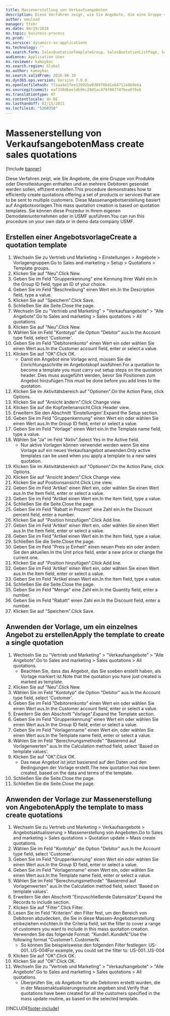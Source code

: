 ```yaml
---
title: Massenerstellung von Verkaufsangeboten
description: Diese Verfahren zeigt, wie Sie Angebote, die eine Gruppe von Produkte oder Dienstleistungen enthalten und an mehrere Debitoren gesendet werden sollen, effizient erstellen.
author: omulvad
manager: tfehr
ms.date: 08/29/2018
ms.topic: business-process
ms.prod: ''
ms.service: dynamics-ax-applications
ms.technology: ''
ms.search.form: SalesQuotationTemplateGroup, SalesQuotationListPage, SalesCreateQuotation, SalesQuotationTable, SysQueryForm, SalesQuickQuote
audience: Application User
ms.reviewer: kamaybac
ms.search.region: Global
ms.author: kamaybac
ms.search.validFrom: 2016-06-30
ms.dyn365.ops.version: Version 7.0.0
ms.openlocfilehash: f7aaa4e1fee12092be0389f0641e64712e869e6a
ms.sourcegitcommit: eaf330dbee1db96c20d5ac479f007747bea079eb
ms.translationtype: HT
ms.contentlocale: de-DE
ms.lasthandoff: 02/15/2021
ms.locfileid: "5260358"
---
```

# <a name="mass-create-sales-quotations"></a><span data-ttu-id="4ad8c-103">Massenerstellung von Verkaufsangeboten</span><span class="sxs-lookup"><span data-stu-id="4ad8c-103">Mass create sales quotations</span></span>

[!include [banner](../../includes/banner.md)]

<span data-ttu-id="4ad8c-104">Diese Verfahren zeigt, wie Sie Angebote, die eine Gruppe von Produkte oder Dienstleistungen enthalten und an mehrere Debitoren gesendet werden sollen, effizient erstellen.</span><span class="sxs-lookup"><span data-stu-id="4ad8c-104">This procedure demonstrates how to efficiently create quotations offering a set of products or services that are to be sent to multiple customers.</span></span> <span data-ttu-id="4ad8c-105">Diese Massenangebotserstellung basiert auf Angebotsvorlagen.</span><span class="sxs-lookup"><span data-stu-id="4ad8c-105">This mass quotation creation is based on quotation templates.</span></span> <span data-ttu-id="4ad8c-106">Sie können diese Prozedur in Ihrem eigenen Demodatenunternehmen oder in USMF ausführen.</span><span class="sxs-lookup"><span data-stu-id="4ad8c-106">You can run this procedure on your own data or in demo data company USMF.</span></span>


## <a name="create-a-quotation-template"></a><span data-ttu-id="4ad8c-107">Erstellen einer Angebotsvorlage</span><span class="sxs-lookup"><span data-stu-id="4ad8c-107">Create a quotation template</span></span>
1. <span data-ttu-id="4ad8c-108">Wechseln Sie zu Vertrieb und Marketing > Einstellungen > Angebote > Vorlagengruppen.</span><span class="sxs-lookup"><span data-stu-id="4ad8c-108">Go to Sales and marketing > Setup > Quotations > Template groups.</span></span>
2. <span data-ttu-id="4ad8c-109">Klicken Sie auf "Neu".</span><span class="sxs-lookup"><span data-stu-id="4ad8c-109">Click New.</span></span>
3. <span data-ttu-id="4ad8c-110">Geben Sie im Feld "Gruppenkennung" eine Kennung Ihrer Wahl ein.</span><span class="sxs-lookup"><span data-stu-id="4ad8c-110">In the Group ID field, type an ID of your choice.</span></span>
4. <span data-ttu-id="4ad8c-111">Geben Sie im Feld "Beschreibung" einen Wert ein.</span><span class="sxs-lookup"><span data-stu-id="4ad8c-111">In the Description field, type a value.</span></span>
5. <span data-ttu-id="4ad8c-112">Klicken Sie auf "Speichern".</span><span class="sxs-lookup"><span data-stu-id="4ad8c-112">Click Save.</span></span>
6. <span data-ttu-id="4ad8c-113">Schließen Sie die Seite.</span><span class="sxs-lookup"><span data-stu-id="4ad8c-113">Close the page.</span></span>
7. <span data-ttu-id="4ad8c-114">Wechseln Sie zu "Vertrieb und Marketing" > "Verkaufsangebote" > "Alle Angebote".</span><span class="sxs-lookup"><span data-stu-id="4ad8c-114">Go to Sales and marketing > Sales quotations > All quotations.</span></span>
8. <span data-ttu-id="4ad8c-115">Klicken Sie auf "Neu".</span><span class="sxs-lookup"><span data-stu-id="4ad8c-115">Click New.</span></span>
9. <span data-ttu-id="4ad8c-116">Wählen Sie im Feld "Kontotyp" die Option "Debitor" aus.</span><span class="sxs-lookup"><span data-stu-id="4ad8c-116">In the Account type field, select 'Customer'.</span></span>
10. <span data-ttu-id="4ad8c-117">Geben Sie im Feld "Debitorenkonto" einen Wert ein oder wählen Sie einen Wert aus.</span><span class="sxs-lookup"><span data-stu-id="4ad8c-117">In the Customer account field, enter or select a value.</span></span>
11. <span data-ttu-id="4ad8c-118">Klicken Sie auf "OK".</span><span class="sxs-lookup"><span data-stu-id="4ad8c-118">Click OK.</span></span>
    * <span data-ttu-id="4ad8c-119">Damit ein Angebot eine Vorlage wird, müssen Sie die Einrichtungsschritte im Angebotskopf ausführen.</span><span class="sxs-lookup"><span data-stu-id="4ad8c-119">For a quotation to become a template you must carry out  setup steps on the quotation header.</span></span> <span data-ttu-id="4ad8c-120">Dies muss ausgeführt werden, bevor Sie Positionen zum Angebot hinzufügen.</span><span class="sxs-lookup"><span data-stu-id="4ad8c-120">This must be done before you add lines to the quotation.</span></span>   
12. <span data-ttu-id="4ad8c-121">Klicken Sie im Aktivitätsbereich auf "Optionen".</span><span class="sxs-lookup"><span data-stu-id="4ad8c-121">On the Action Pane, click Options.</span></span>
13. <span data-ttu-id="4ad8c-122">Klicken Sie auf "Ansicht ändern".</span><span class="sxs-lookup"><span data-stu-id="4ad8c-122">Click Change view.</span></span>
14. <span data-ttu-id="4ad8c-123">Klicken Sie auf die Kopfzeilenansicht.</span><span class="sxs-lookup"><span data-stu-id="4ad8c-123">Click Header view.</span></span>
15. <span data-ttu-id="4ad8c-124">Erweitern Sie den Abschnitt 'Einstellungen'.</span><span class="sxs-lookup"><span data-stu-id="4ad8c-124">Expand the Setup section.</span></span>
16. <span data-ttu-id="4ad8c-125">Geben Sie im Feld "Gruppenkennung" einen Wert ein oder wählen Sie einen Wert aus.</span><span class="sxs-lookup"><span data-stu-id="4ad8c-125">In the Group ID field, enter or select a value.</span></span>
17. <span data-ttu-id="4ad8c-126">Geben Sie im Feld "Vorlage" einen Wert ein.</span><span class="sxs-lookup"><span data-stu-id="4ad8c-126">In the Template name field, type a value.</span></span>
18. <span data-ttu-id="4ad8c-127">Wählen Sie "Ja" im Feld "Aktiv".</span><span class="sxs-lookup"><span data-stu-id="4ad8c-127">Select Yes in the Active field.</span></span>
    * <span data-ttu-id="4ad8c-128">Nur aktive Vorlagen können verwendet werden wenn Sie eine Vorlage auf ein neues Verkaufsangebot anwenden.</span><span class="sxs-lookup"><span data-stu-id="4ad8c-128">Only active templates can be used when you apply a template to a new sales quotation.</span></span>  
19. <span data-ttu-id="4ad8c-129">Klicken Sie im Aktivitätsbereich auf "Optionen".</span><span class="sxs-lookup"><span data-stu-id="4ad8c-129">On the Action Pane, click Options.</span></span>
20. <span data-ttu-id="4ad8c-130">Klicken Sie auf "Ansicht ändern".</span><span class="sxs-lookup"><span data-stu-id="4ad8c-130">Click Change view.</span></span>
21. <span data-ttu-id="4ad8c-131">Klicken Sie auf Positionsansicht.</span><span class="sxs-lookup"><span data-stu-id="4ad8c-131">Click Line view.</span></span>
22. <span data-ttu-id="4ad8c-132">Geben Sie im Feld 'Artikel' einen Wert ein, oder wählen Sie einen Wert aus.</span><span class="sxs-lookup"><span data-stu-id="4ad8c-132">In the Item field, enter or select a value.</span></span>
23. <span data-ttu-id="4ad8c-133">Geben Sie im Feld "Artikel einen Wert ein.</span><span class="sxs-lookup"><span data-stu-id="4ad8c-133">In the Item field, type a value.</span></span>
24. <span data-ttu-id="4ad8c-134">Schließen Sie die Seite.</span><span class="sxs-lookup"><span data-stu-id="4ad8c-134">Close the page.</span></span>
25. <span data-ttu-id="4ad8c-135">Geben Sie im Feld "Rabatt in Prozent" eine Zahl ein.</span><span class="sxs-lookup"><span data-stu-id="4ad8c-135">In the Discount percent field, enter a number.</span></span>
26. <span data-ttu-id="4ad8c-136">Klicken Sie auf "Position hinzufügen".</span><span class="sxs-lookup"><span data-stu-id="4ad8c-136">Click Add line.</span></span>
27. <span data-ttu-id="4ad8c-137">Geben Sie im Feld 'Artikel' einen Wert ein, oder wählen Sie einen Wert aus.</span><span class="sxs-lookup"><span data-stu-id="4ad8c-137">In the Item field, enter or select a value.</span></span>
28. <span data-ttu-id="4ad8c-138">Geben Sie im Feld "Artikel einen Wert ein.</span><span class="sxs-lookup"><span data-stu-id="4ad8c-138">In the Item field, type a value.</span></span>
29. <span data-ttu-id="4ad8c-139">Schließen Sie die Seite.</span><span class="sxs-lookup"><span data-stu-id="4ad8c-139">Close the page.</span></span>
30. <span data-ttu-id="4ad8c-140">Geben Sie im Feld "Preis je Einheit" einen neuen Preis ein oder ändern Sie den aktuellen.</span><span class="sxs-lookup"><span data-stu-id="4ad8c-140">In the Unit price field, enter a new price or change the current one.</span></span>
31. <span data-ttu-id="4ad8c-141">Klicken Sie auf "Position hinzufügen".</span><span class="sxs-lookup"><span data-stu-id="4ad8c-141">Click Add line.</span></span>
32. <span data-ttu-id="4ad8c-142">Geben Sie im Feld 'Artikel' einen Wert ein, oder wählen Sie einen Wert aus.</span><span class="sxs-lookup"><span data-stu-id="4ad8c-142">In the Item field, enter or select a value.</span></span>
33. <span data-ttu-id="4ad8c-143">Geben Sie im Feld "Artikel einen Wert ein.</span><span class="sxs-lookup"><span data-stu-id="4ad8c-143">In the Item field, type a value.</span></span>
34. <span data-ttu-id="4ad8c-144">Schließen Sie die Seite.</span><span class="sxs-lookup"><span data-stu-id="4ad8c-144">Close the page.</span></span>
35. <span data-ttu-id="4ad8c-145">Geben Sie im Feld "Menge" eine Zahl ein.</span><span class="sxs-lookup"><span data-stu-id="4ad8c-145">In the Quantity field, enter a number.</span></span>
36. <span data-ttu-id="4ad8c-146">Geben Sie im Feld "Rabatt" einen Zahl ein.</span><span class="sxs-lookup"><span data-stu-id="4ad8c-146">In the Discount field, enter a number.</span></span>
37. <span data-ttu-id="4ad8c-147">Klicken Sie auf "Speichern".</span><span class="sxs-lookup"><span data-stu-id="4ad8c-147">Click Save.</span></span>

## <a name="apply-the-template-to-create-a-single-quotation"></a><span data-ttu-id="4ad8c-148">Anwenden der Vorlage, um ein einzelnes Angebot zu erstellen</span><span class="sxs-lookup"><span data-stu-id="4ad8c-148">Apply the template to create a single quotation</span></span>
1. <span data-ttu-id="4ad8c-149">Wechseln Sie zu "Vertrieb und Marketing" > "Verkaufsangebote" > "Alle Angebote".</span><span class="sxs-lookup"><span data-stu-id="4ad8c-149">Go to Sales and marketing > Sales quotations > All quotations.</span></span>
    * <span data-ttu-id="4ad8c-150">Beachten Sie, dass das Angebot, das Sie soeben erstellt haben, als Vorlage markiert ist.</span><span class="sxs-lookup"><span data-stu-id="4ad8c-150">Note that the quotation you have just created is marked as template.</span></span>  
2. <span data-ttu-id="4ad8c-151">Klicken Sie auf "Neu".</span><span class="sxs-lookup"><span data-stu-id="4ad8c-151">Click New.</span></span>
3. <span data-ttu-id="4ad8c-152">Wählen Sie im Feld "Kontotyp" die Option "Debitor" aus.</span><span class="sxs-lookup"><span data-stu-id="4ad8c-152">In the Account type field, select 'Customer'.</span></span>
4. <span data-ttu-id="4ad8c-153">Geben Sie im Feld "Debitorenkonto" einen Wert ein oder wählen Sie einen Wert aus.</span><span class="sxs-lookup"><span data-stu-id="4ad8c-153">In the Customer account field, enter or select a value.</span></span>
5. <span data-ttu-id="4ad8c-154">Erweitern Sie den Abschnitt "Vorlage".</span><span class="sxs-lookup"><span data-stu-id="4ad8c-154">Expand the Template section.</span></span>
6. <span data-ttu-id="4ad8c-155">Geben Sie im Feld "Gruppenkennung" einen Wert ein oder wählen Sie einen Wert aus.</span><span class="sxs-lookup"><span data-stu-id="4ad8c-155">In the Group ID field, enter or select a value.</span></span>
7. <span data-ttu-id="4ad8c-156">Geben Sie im Feld "Vorlagenname" einen Wert ein, oder wählen Sie einen Wert aus.</span><span class="sxs-lookup"><span data-stu-id="4ad8c-156">In the Template name field, enter or select a value.</span></span>
8. <span data-ttu-id="4ad8c-157">Wählen Sie im Feld "Berechnungsmethode" "Basierend auf Vorlagenwerten" aus.</span><span class="sxs-lookup"><span data-stu-id="4ad8c-157">In the Calculation method field, select 'Based on template values'.</span></span>
9. <span data-ttu-id="4ad8c-158">Klicken Sie auf "OK".</span><span class="sxs-lookup"><span data-stu-id="4ad8c-158">Click OK.</span></span>
    * <span data-ttu-id="4ad8c-159">Das neue Angebot ist jetzt basierend auf den Daten und den Bedingungen der Vorlage erstellt.</span><span class="sxs-lookup"><span data-stu-id="4ad8c-159">The new quotation has now been created, based on the data and terms of the template.</span></span>  
10. <span data-ttu-id="4ad8c-160">Schließen Sie die Seite.</span><span class="sxs-lookup"><span data-stu-id="4ad8c-160">Close the page.</span></span>
11. <span data-ttu-id="4ad8c-161">Schließen Sie die Seite.</span><span class="sxs-lookup"><span data-stu-id="4ad8c-161">Close the page.</span></span>

## <a name="apply-the-template-to-mass-create-quotations"></a><span data-ttu-id="4ad8c-162">Anwenden der Vorlage zur Massenerstellung von Angeboten</span><span class="sxs-lookup"><span data-stu-id="4ad8c-162">Apply the template to mass create quotations</span></span>
1. <span data-ttu-id="4ad8c-163">Wechseln Sie zu Vertrieb und Marketing > Verkaufsangebote > Angebotsaktualisierung > Massenerstellung von Angeboten.</span><span class="sxs-lookup"><span data-stu-id="4ad8c-163">Go to Sales and marketing > Sales quotations > Quotation update > Mass create quotations.</span></span>
2. <span data-ttu-id="4ad8c-164">Wählen Sie im Feld "Kontotyp" die Option "Debitor" aus.</span><span class="sxs-lookup"><span data-stu-id="4ad8c-164">In the Account type field, select 'Customer'.</span></span>
3. <span data-ttu-id="4ad8c-165">Geben Sie im Feld "Gruppenkennung" einen Wert ein oder wählen Sie einen Wert aus.</span><span class="sxs-lookup"><span data-stu-id="4ad8c-165">In the Group ID field, enter or select a value.</span></span>
4. <span data-ttu-id="4ad8c-166">Geben Sie im Feld "Vorlagenname" einen Wert ein, oder wählen Sie einen Wert aus.</span><span class="sxs-lookup"><span data-stu-id="4ad8c-166">In the Template name field, enter or select a value.</span></span>
5. <span data-ttu-id="4ad8c-167">Wählen Sie im Feld "Berechnungsmethode" "Basierend auf Vorlagenwerten" aus.</span><span class="sxs-lookup"><span data-stu-id="4ad8c-167">In the Calculation method field, select 'Based on template values'.</span></span>
6. <span data-ttu-id="4ad8c-168">Erweitern Sie den Abschnitt "Einzuschließende Datensätze".</span><span class="sxs-lookup"><span data-stu-id="4ad8c-168">Expand the Records to include section.</span></span>
7. <span data-ttu-id="4ad8c-169">Klicken Sie auf "Filter".</span><span class="sxs-lookup"><span data-stu-id="4ad8c-169">Click Filter.</span></span>
8. <span data-ttu-id="4ad8c-170">Lesen Sie im Feld "Kriterien" den Filter fest, um den Bereich von Debitoren abzudecken, die Sie in diese Massen-Angebotserstellung einbeziehen möchten.</span><span class="sxs-lookup"><span data-stu-id="4ad8c-170">In the Criteria field, set the filter to cover a range of customers you want to include in this mass quotation creation.</span></span> <span data-ttu-id="4ad8c-171">Verwenden Sie das folgende Format: "Kunde1..KundeN."</span><span class="sxs-lookup"><span data-stu-id="4ad8c-171">Use the following format "Customer1..CustomerN.</span></span>
    * <span data-ttu-id="4ad8c-172">So können Sie beispielsweise den folgenden Filter festlegen: US-001..US-004</span><span class="sxs-lookup"><span data-stu-id="4ad8c-172">For example, you could set the filter to: US-001..US-004</span></span>  
9. <span data-ttu-id="4ad8c-173">Klicken Sie auf "OK".</span><span class="sxs-lookup"><span data-stu-id="4ad8c-173">Click OK.</span></span>
10. <span data-ttu-id="4ad8c-174">Klicken Sie auf "OK".</span><span class="sxs-lookup"><span data-stu-id="4ad8c-174">Click OK.</span></span>
11. <span data-ttu-id="4ad8c-175">Wechseln Sie zu "Vertrieb und Marketing" > "Verkaufsangebote" > "Alle Angebote".</span><span class="sxs-lookup"><span data-stu-id="4ad8c-175">Go to Sales and marketing > Sales quotations > All quotations.</span></span>
    * <span data-ttu-id="4ad8c-176">Überprüfen Sie, ob Angebote für alle Debitoren erstellt wurden, die in der Massenaktualisierungsroutine angeben sind.</span><span class="sxs-lookup"><span data-stu-id="4ad8c-176">Verify that quotations have been created for all the customers specified in the mass update routine, as based on the selected template.</span></span>  



[!INCLUDE[footer-include](../../../includes/footer-banner.md)]